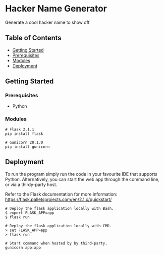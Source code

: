 # Hacker Name Generator
Generate a cool hacker name to show off.

## Table of Contents
* [Getting Started](#getting-started)
* [Prerequisites](#prerequisites)
* [Modules](#modules)
* [Deployment](#deployment)

## Getting Started

### Prerequisites
* Python

### Modules
````
# Flask 2.1.1
pip install flask

# Gunicorn 20.1.0
pip install gunicorn
````

## Deployment
To run the program simply run the code in your favourite IDE that supports Python. Alternatively, you can start the web app through the command line, or via a thirdy-party host.

Refer to the Flask documentation for more information: https://flask.palletsprojects.com/en/2.1.x/quickstart/

````
# Deploy the flask application locally with Bash.
$ export FLASK_APP=app
$ flask run

# Deploy the flask application locally with CMD.
> set FLASK_APP=app
> flask run

# Start command when hosted by by third-party.
gunicorn app:app
````
